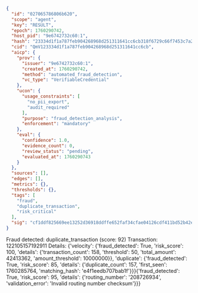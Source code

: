 ```json
{
  "id": "027065786806b620",
  "scope": "agent",
  "key": "RESULT",
  "epoch": 1760290742,
  "host_pid": "9e6742732c60:1",
  "hash": "23334d1f1a787feb904268968d251311641cc6cb318f6729c66f7453c7a242a7",
  "cid": "QmV123334d1f1a787feb904268968d251311641cc6cb",
  "aicp": {
    "prov": {
      "issuer": "9e6742732c60:1",
      "created_at": 1760290742,
      "method": "automated_fraud_detection",
      "vc_type": "VerifiableCredential"
    },
    "ucon": {
      "usage_constraints": [
        "no_pii_export",
        "audit_required"
      ],
      "purpose": "fraud_detection_analysis",
      "enforcement": "mandatory"
    },
    "eval": {
      "confidence": 1.0,
      "evidence_count": 0,
      "review_status": "pending",
      "evaluated_at": 1760290743
    }
  },
  "sources": [],
  "edges": [],
  "metrics": {},
  "thresholds": {},
  "tags": [
    "fraud",
    "duplicate_transaction",
    "risk_critical"
  ],
  "sig": "cf1ddf825669ee13252d36918ddffe652faf34cfae04126cdf411bd52b42ebfb"
}
```

Fraud detected: duplicate_transaction (score: 92)
Transaction: 122105157192911
Details: {'velocity': {'fraud_detected': True, 'risk_score': 100, 'details': {'transaction_count': 158, 'threshold': 50, 'total_amount': 42413362, 'amount_threshold': 10000000}}, 'duplicate': {'fraud_detected': True, 'risk_score': 85, 'details': {'duplicate_count': 157, 'first_seen': 1760285764, 'matching_hash': 'e4f1eedb707bab1f'}}}{'fraud_detected': True, 'risk_score': 95, 'details': {'routing_number': '208726934', 'validation_error': 'Invalid routing number checksum'}}}